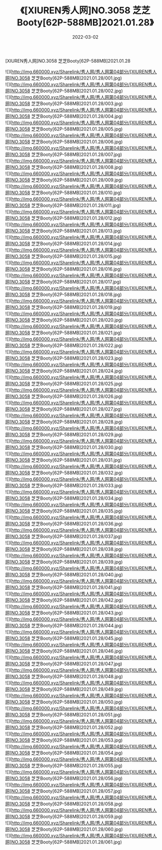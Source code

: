 ﻿---
layout: post
title:  《[XIUREN秀人网]NO.3058 芝芝Booty[62P-588MB]2021.01.28》
date:   2022-03-02
img: http://img.660000.xyz/Sharelink/秀人网/秀人网第04部分/[XIUREN秀人网]NO.3058 芝芝Booty[62P-588MB]2021.01.28/000.jpg
categories: [美女, 清纯, 唯美]
---

[XIUREN秀人网]NO.3058 芝芝Booty[62P-588MB]2021.01.28

 ![](http://img.660000.xyz/Sharelink/秀人网/秀人网第04部分/[XIUREN秀人网]NO.3058 芝芝Booty[62P-588MB]2021.01.28/001.jpg) <br>![](http://img.660000.xyz/Sharelink/秀人网/秀人网第04部分/[XIUREN秀人网]NO.3058 芝芝Booty[62P-588MB]2021.01.28/002.jpg) <br>![](http://img.660000.xyz/Sharelink/秀人网/秀人网第04部分/[XIUREN秀人网]NO.3058 芝芝Booty[62P-588MB]2021.01.28/003.jpg) <br>![](http://img.660000.xyz/Sharelink/秀人网/秀人网第04部分/[XIUREN秀人网]NO.3058 芝芝Booty[62P-588MB]2021.01.28/004.jpg) <br>![](http://img.660000.xyz/Sharelink/秀人网/秀人网第04部分/[XIUREN秀人网]NO.3058 芝芝Booty[62P-588MB]2021.01.28/005.jpg) <br>![](http://img.660000.xyz/Sharelink/秀人网/秀人网第04部分/[XIUREN秀人网]NO.3058 芝芝Booty[62P-588MB]2021.01.28/006.jpg) <br>![](http://img.660000.xyz/Sharelink/秀人网/秀人网第04部分/[XIUREN秀人网]NO.3058 芝芝Booty[62P-588MB]2021.01.28/007.jpg) <br>![](http://img.660000.xyz/Sharelink/秀人网/秀人网第04部分/[XIUREN秀人网]NO.3058 芝芝Booty[62P-588MB]2021.01.28/008.jpg) <br>![](http://img.660000.xyz/Sharelink/秀人网/秀人网第04部分/[XIUREN秀人网]NO.3058 芝芝Booty[62P-588MB]2021.01.28/009.jpg) <br>![](http://img.660000.xyz/Sharelink/秀人网/秀人网第04部分/[XIUREN秀人网]NO.3058 芝芝Booty[62P-588MB]2021.01.28/010.jpg) <br>![](http://img.660000.xyz/Sharelink/秀人网/秀人网第04部分/[XIUREN秀人网]NO.3058 芝芝Booty[62P-588MB]2021.01.28/011.jpg) <br>![](http://img.660000.xyz/Sharelink/秀人网/秀人网第04部分/[XIUREN秀人网]NO.3058 芝芝Booty[62P-588MB]2021.01.28/012.jpg) <br>![](http://img.660000.xyz/Sharelink/秀人网/秀人网第04部分/[XIUREN秀人网]NO.3058 芝芝Booty[62P-588MB]2021.01.28/013.jpg) <br>![](http://img.660000.xyz/Sharelink/秀人网/秀人网第04部分/[XIUREN秀人网]NO.3058 芝芝Booty[62P-588MB]2021.01.28/014.jpg) <br>![](http://img.660000.xyz/Sharelink/秀人网/秀人网第04部分/[XIUREN秀人网]NO.3058 芝芝Booty[62P-588MB]2021.01.28/015.jpg) <br>![](http://img.660000.xyz/Sharelink/秀人网/秀人网第04部分/[XIUREN秀人网]NO.3058 芝芝Booty[62P-588MB]2021.01.28/016.jpg) <br>![](http://img.660000.xyz/Sharelink/秀人网/秀人网第04部分/[XIUREN秀人网]NO.3058 芝芝Booty[62P-588MB]2021.01.28/017.jpg) <br>![](http://img.660000.xyz/Sharelink/秀人网/秀人网第04部分/[XIUREN秀人网]NO.3058 芝芝Booty[62P-588MB]2021.01.28/018.jpg) <br>![](http://img.660000.xyz/Sharelink/秀人网/秀人网第04部分/[XIUREN秀人网]NO.3058 芝芝Booty[62P-588MB]2021.01.28/019.jpg) <br>![](http://img.660000.xyz/Sharelink/秀人网/秀人网第04部分/[XIUREN秀人网]NO.3058 芝芝Booty[62P-588MB]2021.01.28/020.jpg) <br>![](http://img.660000.xyz/Sharelink/秀人网/秀人网第04部分/[XIUREN秀人网]NO.3058 芝芝Booty[62P-588MB]2021.01.28/021.jpg) <br>![](http://img.660000.xyz/Sharelink/秀人网/秀人网第04部分/[XIUREN秀人网]NO.3058 芝芝Booty[62P-588MB]2021.01.28/022.jpg) <br>![](http://img.660000.xyz/Sharelink/秀人网/秀人网第04部分/[XIUREN秀人网]NO.3058 芝芝Booty[62P-588MB]2021.01.28/023.jpg) <br>![](http://img.660000.xyz/Sharelink/秀人网/秀人网第04部分/[XIUREN秀人网]NO.3058 芝芝Booty[62P-588MB]2021.01.28/024.jpg) <br>![](http://img.660000.xyz/Sharelink/秀人网/秀人网第04部分/[XIUREN秀人网]NO.3058 芝芝Booty[62P-588MB]2021.01.28/025.jpg) <br>![](http://img.660000.xyz/Sharelink/秀人网/秀人网第04部分/[XIUREN秀人网]NO.3058 芝芝Booty[62P-588MB]2021.01.28/026.jpg) <br>![](http://img.660000.xyz/Sharelink/秀人网/秀人网第04部分/[XIUREN秀人网]NO.3058 芝芝Booty[62P-588MB]2021.01.28/027.jpg) <br>![](http://img.660000.xyz/Sharelink/秀人网/秀人网第04部分/[XIUREN秀人网]NO.3058 芝芝Booty[62P-588MB]2021.01.28/028.jpg) <br>![](http://img.660000.xyz/Sharelink/秀人网/秀人网第04部分/[XIUREN秀人网]NO.3058 芝芝Booty[62P-588MB]2021.01.28/029.jpg) <br>![](http://img.660000.xyz/Sharelink/秀人网/秀人网第04部分/[XIUREN秀人网]NO.3058 芝芝Booty[62P-588MB]2021.01.28/030.jpg) <br>![](http://img.660000.xyz/Sharelink/秀人网/秀人网第04部分/[XIUREN秀人网]NO.3058 芝芝Booty[62P-588MB]2021.01.28/031.jpg) <br>![](http://img.660000.xyz/Sharelink/秀人网/秀人网第04部分/[XIUREN秀人网]NO.3058 芝芝Booty[62P-588MB]2021.01.28/032.jpg) <br>![](http://img.660000.xyz/Sharelink/秀人网/秀人网第04部分/[XIUREN秀人网]NO.3058 芝芝Booty[62P-588MB]2021.01.28/033.jpg) <br>![](http://img.660000.xyz/Sharelink/秀人网/秀人网第04部分/[XIUREN秀人网]NO.3058 芝芝Booty[62P-588MB]2021.01.28/034.jpg) <br>![](http://img.660000.xyz/Sharelink/秀人网/秀人网第04部分/[XIUREN秀人网]NO.3058 芝芝Booty[62P-588MB]2021.01.28/035.jpg) <br>![](http://img.660000.xyz/Sharelink/秀人网/秀人网第04部分/[XIUREN秀人网]NO.3058 芝芝Booty[62P-588MB]2021.01.28/036.jpg) <br>![](http://img.660000.xyz/Sharelink/秀人网/秀人网第04部分/[XIUREN秀人网]NO.3058 芝芝Booty[62P-588MB]2021.01.28/037.jpg) <br>![](http://img.660000.xyz/Sharelink/秀人网/秀人网第04部分/[XIUREN秀人网]NO.3058 芝芝Booty[62P-588MB]2021.01.28/038.jpg) <br>![](http://img.660000.xyz/Sharelink/秀人网/秀人网第04部分/[XIUREN秀人网]NO.3058 芝芝Booty[62P-588MB]2021.01.28/039.jpg) <br>![](http://img.660000.xyz/Sharelink/秀人网/秀人网第04部分/[XIUREN秀人网]NO.3058 芝芝Booty[62P-588MB]2021.01.28/040.jpg) <br>![](http://img.660000.xyz/Sharelink/秀人网/秀人网第04部分/[XIUREN秀人网]NO.3058 芝芝Booty[62P-588MB]2021.01.28/041.jpg) <br>![](http://img.660000.xyz/Sharelink/秀人网/秀人网第04部分/[XIUREN秀人网]NO.3058 芝芝Booty[62P-588MB]2021.01.28/042.jpg) <br>![](http://img.660000.xyz/Sharelink/秀人网/秀人网第04部分/[XIUREN秀人网]NO.3058 芝芝Booty[62P-588MB]2021.01.28/043.jpg) <br>![](http://img.660000.xyz/Sharelink/秀人网/秀人网第04部分/[XIUREN秀人网]NO.3058 芝芝Booty[62P-588MB]2021.01.28/044.jpg) <br>![](http://img.660000.xyz/Sharelink/秀人网/秀人网第04部分/[XIUREN秀人网]NO.3058 芝芝Booty[62P-588MB]2021.01.28/045.jpg) <br>![](http://img.660000.xyz/Sharelink/秀人网/秀人网第04部分/[XIUREN秀人网]NO.3058 芝芝Booty[62P-588MB]2021.01.28/046.jpg) <br>![](http://img.660000.xyz/Sharelink/秀人网/秀人网第04部分/[XIUREN秀人网]NO.3058 芝芝Booty[62P-588MB]2021.01.28/047.jpg) <br>![](http://img.660000.xyz/Sharelink/秀人网/秀人网第04部分/[XIUREN秀人网]NO.3058 芝芝Booty[62P-588MB]2021.01.28/048.jpg) <br>![](http://img.660000.xyz/Sharelink/秀人网/秀人网第04部分/[XIUREN秀人网]NO.3058 芝芝Booty[62P-588MB]2021.01.28/049.jpg) <br>![](http://img.660000.xyz/Sharelink/秀人网/秀人网第04部分/[XIUREN秀人网]NO.3058 芝芝Booty[62P-588MB]2021.01.28/050.jpg) <br>![](http://img.660000.xyz/Sharelink/秀人网/秀人网第04部分/[XIUREN秀人网]NO.3058 芝芝Booty[62P-588MB]2021.01.28/051.jpg) <br>![](http://img.660000.xyz/Sharelink/秀人网/秀人网第04部分/[XIUREN秀人网]NO.3058 芝芝Booty[62P-588MB]2021.01.28/052.jpg) <br>![](http://img.660000.xyz/Sharelink/秀人网/秀人网第04部分/[XIUREN秀人网]NO.3058 芝芝Booty[62P-588MB]2021.01.28/053.jpg) <br>![](http://img.660000.xyz/Sharelink/秀人网/秀人网第04部分/[XIUREN秀人网]NO.3058 芝芝Booty[62P-588MB]2021.01.28/054.jpg) <br>![](http://img.660000.xyz/Sharelink/秀人网/秀人网第04部分/[XIUREN秀人网]NO.3058 芝芝Booty[62P-588MB]2021.01.28/055.jpg) <br>![](http://img.660000.xyz/Sharelink/秀人网/秀人网第04部分/[XIUREN秀人网]NO.3058 芝芝Booty[62P-588MB]2021.01.28/056.jpg) <br>![](http://img.660000.xyz/Sharelink/秀人网/秀人网第04部分/[XIUREN秀人网]NO.3058 芝芝Booty[62P-588MB]2021.01.28/057.jpg) <br>![](http://img.660000.xyz/Sharelink/秀人网/秀人网第04部分/[XIUREN秀人网]NO.3058 芝芝Booty[62P-588MB]2021.01.28/058.jpg) <br>![](http://img.660000.xyz/Sharelink/秀人网/秀人网第04部分/[XIUREN秀人网]NO.3058 芝芝Booty[62P-588MB]2021.01.28/059.jpg) <br>![](http://img.660000.xyz/Sharelink/秀人网/秀人网第04部分/[XIUREN秀人网]NO.3058 芝芝Booty[62P-588MB]2021.01.28/060.jpg) <br>![](http://img.660000.xyz/Sharelink/秀人网/秀人网第04部分/[XIUREN秀人网]NO.3058 芝芝Booty[62P-588MB]2021.01.28/061.jpg) <br>